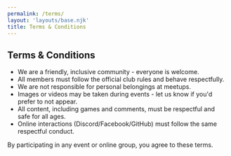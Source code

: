 ```yaml
---
permalink: /terms/
layout: 'layouts/base.njk'
title: Terms & Conditions
---
```


<section class="px-4 max-w-3xl">
  <h2 class="text-center text-xl md:text-2xl font-semibold mb-3">Terms & Conditions</h2>
  <ul class="list-decimal list-inside ml-6 space-y-3 text-sm leading-relaxed">
    <li>We are a friendly, inclusive community - everyone is welcome.</li>
    <li>All members must follow the official club rules and behave respectfully.</li>
    <li>We are not responsible for personal belongings at meetups.</li>
    <li>Images or videos may be taken during events - let us know if you'd prefer to not appear.</li>
    <li>All content, including games and comments, must be respectful and safe for all ages.</li>
    <li>Online interactions (Discord/Facebook/GitHub) must follow the same respectful conduct.</li>
  </ul>
  <p class="text-sm leading-relaxed">By participating in any event or online group, you agree to these terms.</p>
</section>
